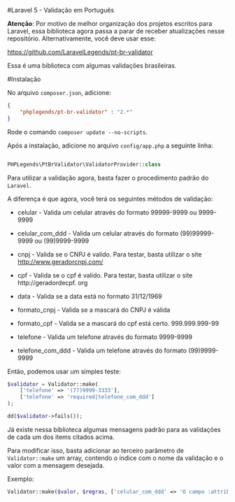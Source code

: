 #Laravel 5 - Validação em Português

**Atenção**: Por motivo de melhor organização dos projetos escritos para Laravel, essa biblioteca agora passa a parar de receber atualizações nesse repositório. Alternativamente, você deve usar esse:

https://github.com/LaravelLegends/pt-br-validator




Essa é uma biblioteca com algumas validações brasileiras.


#Instalação

No arquivo `composer.json`, adicione:

```json
{
	"phplegends/pt-br-validator" : "2.*"
}
```

Rode o comando `composer update --no-scripts`.

Após a instalação, adicione no arquivo `config/app.php` a seguinte linha:

```php

PHPLegends\PtBrValidator\ValidatorProvider::class

```

Para utilizar a validação agora, basta fazer o procedimento padrão do `Laravel`.

A diferença é que agora, você terá os seguintes métodos de validação:

* celular - Valida um celular através do formato 99999-9999 ou 9999-9999

* celular_com_ddd -  Valida um celular através do formato (99)99999-9999 ou (99)9999-9999

* cnpj - Valida se o CNPJ é valido. Para testar, basta utilizar o site http://www.geradorcnpj.com/

* cpf - Valida se o cpf é valido. Para testar, basta utilizar o site http://geradordecpf.
org

* data - Valida se a data está no formato 31/12/1969

* formato_cnpj - Valida se a mascará do CNPJ é válida

* formato_cpf - Valida se a mascará do cpf está certo. 999.999.999-99

* telefone - Valida um telefone através do formato 9999-9999

* telefone_com_ddd - Valida um telefone através do formato (99)9999-9999


Então, podemos usar um simples teste:


```php
$validator = Validator::make(
	['telefone' => '(77)9999-3333'],
	['telefone' => 'required|telefone_com_ddd']
);

dd($validator->fails());

```


Já existe nessa biblioteca algumas mensagens padrão para as validações de cada um dos items citados acima. 

Para modificar isso, basta adicionar ao terceiro parâmetro de `Validator::make` um array, contendo o índice com o nome da validação e o valor com a mensagem desejada.


Exemplo:


```php
Validator::make($valor, $regras, ['celular_com_ddd' => 'O campo :attribute não é um celular'])
```

